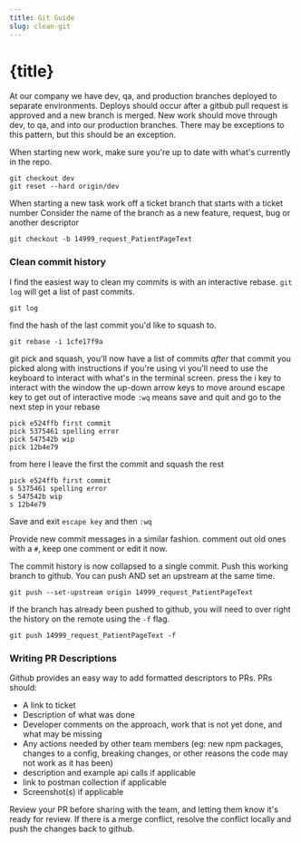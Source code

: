 ```yaml
---
title: Git Guide
slug: clean-git
---
```


# {title}

At our company we have dev, qa, and production branches deployed to separate environments. 
Deploys should occur after a gitbub pull request is approved and a new branch is merged.
New work should move through dev, to qa, and into our production branches.  There may be exceptions to this pattern, but this should be an exception.


When starting new work, make sure you're up to date with what's currently in the repo.
```
git checkout dev
git reset --hard origin/dev
```
When starting a new task work off a ticket branch that starts with a ticket number
Consider the name of the branch as a new feature, request, bug or another descriptor

```
git checkout -b 14999_request_PatientPageText
```

### Clean commit history
I find the easiest way to clean my commits is with an interactive rebase. 
`git log` will get a list of past commits.

```
git log
```

find the hash of the last commit you'd like to squash to.

```git rebase -i 1cfe17f9a```

git pick and squash, you'll now have a list of commits *after* that commit you picked along with instructions
if you're using vi you'll need to use the keyboard to interact with what's in the terminal screen. 
press the i key to interact with the window
the up-down arrow keys to move around
escape key to get out of interactive mode
`:wq` means save and quit and go to the next step in your rebase

```
pick e524ffb first commit
pick 5375461 spelling error
pick 547542b wip
pick 12b4e79 
```
from here I leave the first the commit and squash the rest

```
pick e524ffb first commit
s 5375461 spelling error
s 547542b wip
s 12b4e79 
```
Save and exit `escape key` and then `:wq`

Provide new commit messages in a similar fashion. comment out old ones with a `#`, keep one comment or edit it now.

The commit history is now collapsed to a single commit. 
Push this working branch to github. You can push AND  set an upstream at the same time.

`git push --set-upstream origin 14999_request_PatientPageText`

If the branch has already been pushed to github, you will need to over right the history on the remote using the `-f` flag.

`git push 14999_request_PatientPageText -f`

### Writing PR Descriptions

Github provides an easy way to add formatted descriptors to PRs. 
PRs should:

- A link to ticket 
- Description of what was done
- Developer comments on the approach, work that is not yet done, and what may be missing
- Any actions needed by other team members (eg: new npm packages, changes to a config, breaking changes, or other reasons the code may not work as it has been) 
- description and example api calls if applicable
- link to postman collection if applicable
- Screenshot(s) if applicable

Review your PR before sharing with the team, and letting them know it's ready for review.
If there is a merge conflict, resolve the conflict locally and push the changes back to github.


